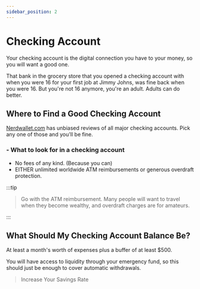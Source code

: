 ```yaml
---
sidebar_position: 2
---
```


# Checking Account

Your checking account is the digital connection you have to your money, so you will want a good one.

That bank in the grocery store that you opened a checking account with when you were 16 for your first job at Jimmy Johns, was fine back when you were 16. But you're not 16 anymore, you're an adult. Adults can do better.

## Where to Find a Good Checking Account

[Nerdwallet.com](https://www.nerdwallet.com/rates/banking/checking-accounts?trk=nw_gn_5.0) has unbiased reviews of all major checking accounts. Pick any one of those and you'll be fine.

### - What to look for in a checking account

- No fees of any kind. (Because you can)
- EITHER unlimited worldwide ATM reimbursements or generous overdraft protection.

:::tip 

>Go with the ATM reimbursement. Many people will want to travel when they become wealthy, and overdraft charges are for amateurs.

:::

## What Should My Checking Account Balance Be?

At least a month's worth of expenses plus a buffer of at least $500.

You will have access to liquidity through your emergency fund, so this should just be enough to cover automatic withdrawals.

>Increase Your Savings Rate